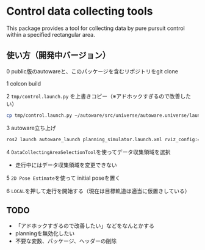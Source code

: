 # Control data collecting tools

This package provides a tool for collecting data by pure pursuit control within a specified rectangular area.

## 使い方（開発中バージョン）

0 public版のautowareと、このパッケージを含むリポジトリをgit clone

1 colcon build

2 `tmp/control.launch.py` を上書きコピー（※アドホックすぎるので改善したい）

```bash
cp tmp/control.launch.py ~/autoware/src/universe/autoware.universe/launch/tier4_control_launch/launch/control.launch.py
```

3 autoware立ち上げ

```bash
ros2 launch autoware_launch planning_simulator.launch.xml rviz_config:=$(ros2 pkg prefix control_data_collecting_tool)/share/control_data_collecting_tool/rviz/autoware.rviz map_path:=$HOME/autoware_map/sample-map-planning vehicle_model:=sample_vehicle sensor_model:=sample_sensor_kit trajectory_follower_mode:=control_data_collecting_tool
```

4 `DataCollectingAreaSelectionTool`を使ってデータ収集領域を選択

- 走行中にはデータ収集領域を変更できない

5 `2D Pose Estimate`を使って initial poseを置く

6 `LOCAL`を押して走行を開始する（現在は目標軌道は適当に仮置きしている）

## TODO

- 「アドホックすぎるので改善したい」などをなんとかする
- planningを無効化したい
- 不要な変数、パッケージ、ヘッダーの削除
